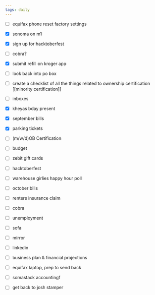```yaml
---
tags: daily
---
```

- [ ] equifax phone reset factory settings 
- [x] sonoma on m1
- [x] sign up for hacktoberfest 
- [ ] cobra? 
- [x] submit refill on kroger app 
- [ ] look back into po box 
- [ ] create a checklist of all the things related to ownership certification 
[[minority certification]]


- [ ] inboxes 
- [x] kheyas bday present 
- [x] september bills 
- [x] parking tickets 
- [ ] (m/w/d)OB Certification 
- [ ] budget 
- [ ] zebit gift cards 
- [ ] hacktoberfest 
- [ ] warehouse girlies happy hour poll 
- [ ] october bills 
- [ ] renters insurance claim 

- [ ] cobra 
- [ ] unemployment 
- [ ] sofa 
- [ ] mirror 
- [ ] linkedin 
- [ ] business plan & financial projections 
- [ ] equifax laptop, prep to send back 
- [ ] somastack accountingf 
- [ ] get back to josh stamper 

